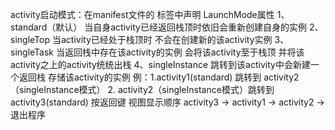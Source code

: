 activity启动模式：在manifest文件的<activity> 标签中声明 LaunchMode属性
 1、standard（默认）
    当自身activity已经返回栈顶时依旧会重新创建自身的实例
 2、singleTop
    当activity已经处于栈顶时 不会在创建新的该activity实例
 3、singleTask
    当返回栈中存在该activity的实例 会将该activity至于栈顶 并将该activity之上的activity统统出栈
 4、singleInstance
    跳转到该activity中会新建一个返回栈 存储该activity的实例
    例：1.activity1(standard) 跳转到 activity2（singleInstance模式）
        2. activity2（singleInstance模式）跳转到 activity3(standard)
        按返回键 视图显示顺序 activity3 -> activity1 -> activity2 -> 退出程序